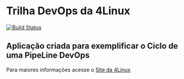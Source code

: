 # Trilha DevOps da 4Linux

<!-- Altere a Flag abaixo com sua URL do Travis -->
[![Build Status](https://travis-ci.org/qualymetrics/DevOpsLab-HelloWorld.svg?branch=master)](https://travis-ci.org/qualymetrics/DevOpsLab-HelloWorld)

## Aplicação criada para exemplificar o Ciclo de uma PipeLine DevOps


Para maiores informações acesse o [Site da 4Linux](https://www.4linux.com.br/cursos/devops)

